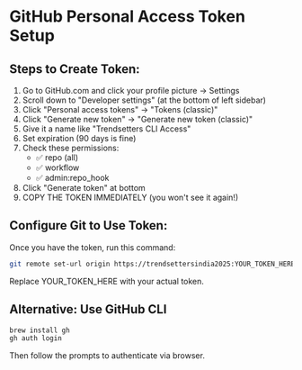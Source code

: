 # GitHub Personal Access Token Setup

## Steps to Create Token:

1. Go to GitHub.com and click your profile picture → Settings
2. Scroll down to "Developer settings" (at the bottom of left sidebar)
3. Click "Personal access tokens" → "Tokens (classic)"
4. Click "Generate new token" → "Generate new token (classic)"
5. Give it a name like "Trendsetters CLI Access"
6. Set expiration (90 days is fine)
7. Check these permissions:
   - ✅ repo (all)
   - ✅ workflow
   - ✅ admin:repo_hook
8. Click "Generate token" at bottom
9. COPY THE TOKEN IMMEDIATELY (you won't see it again!)

## Configure Git to Use Token:

Once you have the token, run this command:
```bash
git remote set-url origin https://trendsettersindia2025:YOUR_TOKEN_HERE@github.com/trendsettersindia2025/trendsetters.git
```

Replace YOUR_TOKEN_HERE with your actual token.

## Alternative: Use GitHub CLI
```bash
brew install gh
gh auth login
```
Then follow the prompts to authenticate via browser.